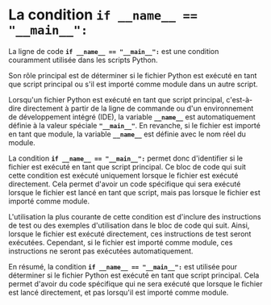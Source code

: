 # La condition  **`if __name__ == "__main__":`**


La ligne de code **`if __name__ == "__main__":`** est une condition couramment utilisée dans les scripts Python. 

Son rôle principal est de déterminer si le fichier Python est exécuté en tant que script principal ou s'il est importé comme module dans un autre script.

Lorsqu'un fichier Python est exécuté en tant que script principal, c'est-à-dire directement à partir de la ligne de commande ou d'un environnement de développement intégré (IDE), la variable **`__name__`** est automatiquement définie à la valeur spéciale **`"__main__"`**. En revanche, si le fichier est importé en tant que module, la variable **`__name__`** est définie avec le nom réel du module.

La condition **`if __name__ == "__main__":`** permet donc d'identifier si le fichier est exécuté en tant que script principal. Ce bloc de code qui suit cette condition est exécuté uniquement lorsque le fichier est exécuté directement. Cela permet d'avoir un code spécifique qui sera exécuté lorsque le fichier est lancé en tant que script, mais pas lorsque le fichier est importé comme module.

L'utilisation la plus courante de cette condition est d'inclure des instructions de test ou des exemples d'utilisation dans le bloc de code qui suit. Ainsi, lorsque le fichier est exécuté directement, ces instructions de test seront exécutées. Cependant, si le fichier est importé comme module, ces instructions ne seront pas exécutées automatiquement.

En résumé, la condition **`if __name__ == "__main__":`** est utilisée pour déterminer si le fichier Python est exécuté en tant que script principal. Cela permet d'avoir du code spécifique qui ne sera exécuté que lorsque le fichier est lancé directement, et pas lorsqu'il est importé comme module.